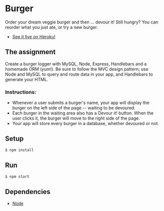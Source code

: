# Burger

Order your dream veggie burger and then ... devour it! Still hungry? You can reorder what you just ate, or try a new burger.

* [See it live on Heroku!](https://arcane-lowlands-21801.herokuapp.com/)

## The assignment
Create a burger logger with MySQL, Node, Express, Handlebars and a homemade ORM (yum!). Be sure to follow the MVC design pattern; use Node and MySQL to query and route data in your app, and Handlebars to generate your HTML.

### Instructions:
* Whenever a user submits a burger's name, your app will display the burger on the left side of the page -- waiting to be devoured.
* Each burger in the waiting area also has a Devour it! button. When the user clicks it, the burger will move to the right side of the page.
* Your app will store every burger in a database, whether devoured or not.

## Setup 

```bash
$ npm install
```

## Run

```bash
$ npm start
```

## Dependencies

* [Node](https://nodejs.org/en/)